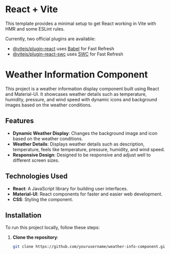 # React + Vite

This template provides a minimal setup to get React working in Vite with HMR and some ESLint rules.

Currently, two official plugins are available:

- [@vitejs/plugin-react](https://github.com/vitejs/vite-plugin-react/blob/main/packages/plugin-react/README.md) uses [Babel](https://babeljs.io/) for Fast Refresh
- [@vitejs/plugin-react-swc](https://github.com/vitejs/vite-plugin-react-swc) uses [SWC](https://swc.rs/) for Fast Refresh
# Weather Information Component

This project is a weather information display component built using React and Material-UI. It showcases weather details such as temperature, humidity, pressure, and wind speed with dynamic icons and background images based on the weather conditions.

## Features

- **Dynamic Weather Display**: Changes the background image and icon based on the weather conditions.
- **Weather Details**: Displays weather details such as description, temperature, feels like temperature, pressure, humidity, and wind speed.
- **Responsive Design**: Designed to be responsive and adjust well to different screen sizes.

## Technologies Used

- **React**: A JavaScript library for building user interfaces.
- **Material-UI**: React components for faster and easier web development.
- **CSS**: Styling the component.

## Installation

To run this project locally, follow these steps:

1. **Clone the repository**:
   ```bash
   git clone https://github.com/yourusername/weather-info-component.git
